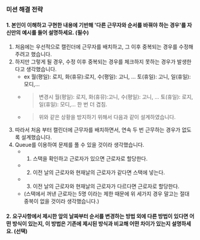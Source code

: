 ### 미션 해결 전략

#### 1. 본인이 이해하고 구현한 내용에 기반해 '다른 근무자와 순서를 바꿔야 하는 경우'를 자신만의 예시를 들어 설명하세요. (필수)

1. 처음에는 우선적으로 캘린더에 근무자를 배치하고, 그 이후 중복되는 경우를 수정해주려고 했습니다.
2. 하지만 그렇게 될 경우, 수정 이후 중복되는 경우를 체크하지 못하는 경우가 발생한다고 생각했습니다.
   - ex 월(평일): 로지, 화(휴뮤):로지, 수(평일): 고니, ... 토(휴일): 고니, 일(휴일): 모디,...
   - > 변경시 월(평일): 로지, 화(휴뮤):고니, 수(평일): 고니, ... 토(휴일): 로지, 일(휴일): 모디,... 한 번 더 겹침.
   - > 위와 같은 상황을 방지하기 위해서 다음과 같이 설계하였습니다.
3. 따라서 처음 부터 캘린더에 근무자를 배치하면서, 연속 두 번 근무하는 경우가 없도록 설계했습니다.
4. Queue를 이용하여 문제를 풀 수 있을 것이라 생각했습니다.
   - 1. 스택을 확인하고 근로자가 있으면 근로자로 할당한다.
   - 2. 이전 날의 근로자와 현재날의 근로자가 같다면 스택에 넣는다.
   - 3. 이전 날의 근로자와 현재날의 근로자가 다르다면 근로자로 할당한다.
   - (스택에서 꺼낸 근로자는 5명 이라는 제한 때문에 위 세가지 경우 말고는 절대 중복이 없을 것이라 생각했습니다.)

#### 2. 요구사항에서 제시한 앞의 날짜부터 순서를 변경하는 방법 외에 다른 방법이 있다면 어떤 방식이 있는지, 이 방법은 기존에 제시된 방식과 비교해 어떤 차이가 있는지 설명하세요. (선택)

